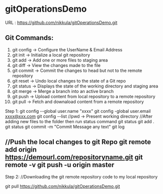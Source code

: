 # gitOperationsDemo

URL : https://github.com/nikkula/gitOperationsDemo.git

Git Commands:
-------------
1.  git config  -> Configure the UserName & Email Address
2.  git init  -> Initialize a local git repository
3.  git add -> Add one or more files to staging area
4.  git diff  -> View the changes made to the file
5.  git commit  -> Commit the changes to head but not to the remote repository
6.  git reset -> Undo local changes to the state of a Git repo
7.  git status  -> Displays the state of the working directory and staging area
8.  git merge -> Merge a branch into an active branch
9.  git push  -> Upload content from local repository to a remote repository
10.  git pull  -> Fetch and downaload content from a remote repository

Step 1:
git config --global user.name "xxxx"
git config -global user.email xxxx@xxx.com
git config --list
//pwd -> Present working directory
//After adding new files to the folder then run status command
git status
git add .
git status
git commit -m "Commit Message any text"
git log

//Push the local changes to git Repo
git remote add origin https://demourl.com/repositoryname.git
git remote -v
git push -u origin master
--------------------------
Step 2:
//Downloading the git remote repository code to my local repository

git pull https://github.com/nikkula/gitOperationsDemo.git


